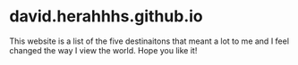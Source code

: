 # david.herahhhs.github.io
This website is a list of the five destinaitons that meant a lot to me and I feel changed the way I view the world. Hope you like it!

